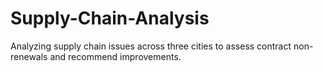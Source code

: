 # Supply-Chain-Analysis
Analyzing supply chain issues across three cities to assess contract non-renewals and recommend improvements.
